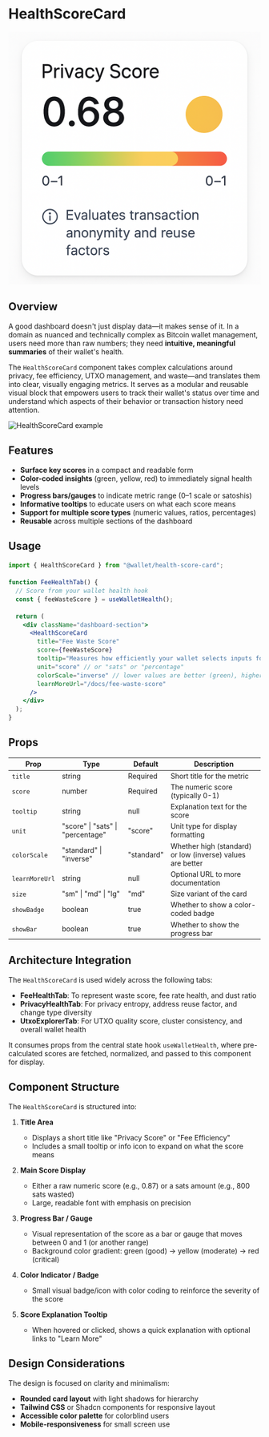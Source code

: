 # HealthScoreCard

![Heealth ScoreCard](../images/healthscorecard.png)

## Overview

A good dashboard doesn't just display data—it makes sense of it. In a domain as nuanced and technically complex as Bitcoin wallet management, users need more than raw numbers; they need **intuitive, meaningful summaries** of their wallet's health.

The `HealthScoreCard` component takes complex calculations around privacy, fee efficiency, UTXO management, and waste—and translates them into clear, visually engaging metrics. It serves as a modular and reusable visual block that empowers users to track their wallet's status over time and understand which aspects of their behavior or transaction history need attention.

![HealthScoreCard example](https://via.placeholder.com/600x200)

## Features

- **Surface key scores** in a compact and readable form
- **Color-coded insights** (green, yellow, red) to immediately signal health levels
- **Progress bars/gauges** to indicate metric range (0–1 scale or satoshis)
- **Informative tooltips** to educate users on what each score means
- **Support for multiple score types** (numeric values, ratios, percentages)
- **Reusable** across multiple sections of the dashboard

## Usage

```jsx
import { HealthScoreCard } from "@wallet/health-score-card";

function FeeHealthTab() {
  // Score from your wallet health hook
  const { feeWasteScore } = useWalletHealth();

  return (
    <div className="dashboard-section">
      <HealthScoreCard
        title="Fee Waste Score"
        score={feeWasteScore}
        tooltip="Measures how efficiently your wallet selects inputs for transactions"
        unit="score" // or "sats" or "percentage"
        colorScale="inverse" // lower values are better (green), higher values are worse (red)
        learnMoreUrl="/docs/fee-waste-score"
      />
    </div>
  );
}
```

## Props

| Prop           | Type                              | Default    | Description                                                |
| -------------- | --------------------------------- | ---------- | ---------------------------------------------------------- |
| `title`        | string                            | Required   | Short title for the metric                                 |
| `score`        | number                            | Required   | The numeric score (typically 0-1)                          |
| `tooltip`      | string                            | null       | Explanation text for the score                             |
| `unit`         | "score" \| "sats" \| "percentage" | "score"    | Unit type for display formatting                           |
| `colorScale`   | "standard" \| "inverse"           | "standard" | Whether high (standard) or low (inverse) values are better |
| `learnMoreUrl` | string                            | null       | Optional URL to more documentation                         |
| `size`         | "sm" \| "md" \| "lg"              | "md"       | Size variant of the card                                   |
| `showBadge`    | boolean                           | true       | Whether to show a color-coded badge                        |
| `showBar`      | boolean                           | true       | Whether to show the progress bar                           |

## Architecture Integration

The `HealthScoreCard` is used widely across the following tabs:

- **FeeHealthTab**: To represent waste score, fee rate health, and dust ratio
- **PrivacyHealthTab**: For privacy entropy, address reuse factor, and change type diversity
- **UtxoExplorerTab**: For UTXO quality score, cluster consistency, and overall wallet health

It consumes props from the central state hook `useWalletHealth`, where pre-calculated scores are fetched, normalized, and passed to this component for display.

## Component Structure

The `HealthScoreCard` is structured into:

1. **Title Area**

   - Displays a short title like "Privacy Score" or "Fee Efficiency"
   - Includes a small tooltip or info icon to expand on what the score means

2. **Main Score Display**

   - Either a raw numeric score (e.g., 0.87) or a sats amount (e.g., 800 sats wasted)
   - Large, readable font with emphasis on precision

3. **Progress Bar / Gauge**

   - Visual representation of the score as a bar or gauge that moves between 0 and 1 (or another range)
   - Background color gradient: green (good) → yellow (moderate) → red (critical)

4. **Color Indicator / Badge**

   - Small visual badge/icon with color coding to reinforce the severity of the score

5. **Score Explanation Tooltip**
   - When hovered or clicked, shows a quick explanation with optional links to "Learn More"

## Design Considerations

The design is focused on clarity and minimalism:

- **Rounded card layout** with light shadows for hierarchy
- **Tailwind CSS** or Shadcn components for responsive layout
- **Accessible color palette** for colorblind users
- **Mobile-responsiveness** for small screen use
